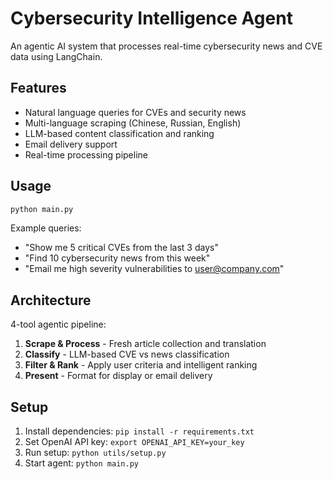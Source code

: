 # Cybersecurity Intelligence Agent

An agentic AI system that processes real-time cybersecurity news and CVE data using LangChain.

## Features
- Natural language queries for CVEs and security news
- Multi-language scraping (Chinese, Russian, English)
- LLM-based content classification and ranking
- Email delivery support
- Real-time processing pipeline

## Usage
```bash
python main.py
```

Example queries:
- "Show me 5 critical CVEs from the last 3 days"
- "Find 10 cybersecurity news from this week"
- "Email me high severity vulnerabilities to user@company.com"

## Architecture
4-tool agentic pipeline:
1. **Scrape & Process** - Fresh article collection and translation
2. **Classify** - LLM-based CVE vs news classification  
3. **Filter & Rank** - Apply user criteria and intelligent ranking
4. **Present** - Format for display or email delivery

## Setup
1. Install dependencies: `pip install -r requirements.txt`
2. Set OpenAI API key: `export OPENAI_API_KEY=your_key`
3. Run setup: `python utils/setup.py`
4. Start agent: `python main.py`